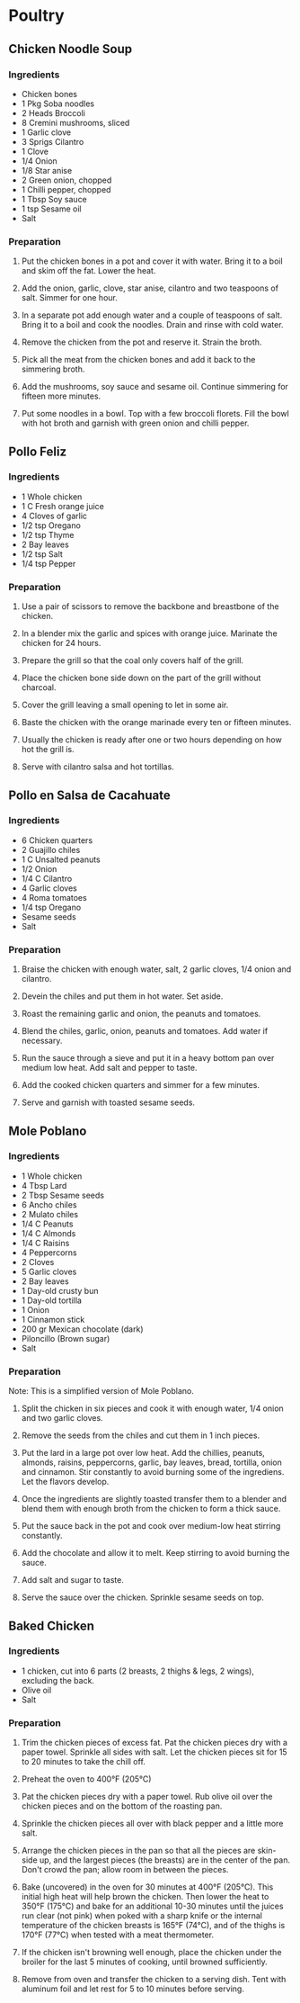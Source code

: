 # Poultry

<div style="page-break-after: always; visibility: hidden"></div>


## <a name="Chicken Noodle Soup"></a> Chicken Noodle Soup

### Ingredients

* Chicken bones
* 1 Pkg Soba noodles
* 2 Heads Broccoli
* 8 Cremini mushrooms, sliced
* 1 Garlic clove
* 3 Sprigs Cilantro
* 1 Clove
* 1/4 Onion
* 1/8 Star anise
* 2 Green onion, chopped
* 1 Chilli pepper, chopped
* 1 Tbsp Soy sauce
* 1 tsp Sesame oil
* Salt

### Preparation

1. Put the chicken bones in a pot and cover it with water. Bring it to a boil and skim off the fat. Lower the heat.

1. Add the onion, garlic, clove, star anise, cilantro and two teaspoons of salt. Simmer for one hour.

1. In a separate pot add enough water and a couple of teaspoons of salt. Bring it to a boil and cook the noodles. Drain and rinse with cold water.

1. Remove the chicken from the pot and reserve it. Strain the broth.

1. Pick all the meat from the chicken bones and add it back to the simmering broth.

1. Add the mushrooms, soy sauce and sesame oil. Continue simmering for fifteen more minutes.

1. Put some noodles in a bowl. Top with a few broccoli florets. Fill the bowl with hot broth and garnish with green onion and chilli pepper.



<div style="page-break-after: always; visibility: hidden"></div>

## <a name="Pollo Feliz"></a> Pollo Feliz

### Ingredients

* 1 Whole chicken
* 1 C Fresh orange juice
* 4 Cloves of garlic
* 1/2 tsp Oregano
* 1/2 tsp Thyme
* 2 Bay leaves
* 1/2 tsp Salt
* 1/4 tsp Pepper

### Preparation

1. Use a pair of scissors to remove the backbone and breastbone of the chicken.

1. In a blender mix the garlic and spices with orange juice. Marinate the chicken for 24 hours.

1. Prepare the grill so that the coal only covers half of the grill.

1. Place the chicken bone side down on the part of the grill without charcoal.

1. Cover the grill leaving a small opening to let in some air.

1. Baste the chicken with the orange marinade every ten or fifteen minutes.

1. Usually the chicken is ready after one or two hours depending on how hot the grill is.

1. Serve with cilantro salsa and hot tortillas.


<div style="page-break-after: always; visibility: hidden"></div>


## <a name="Pollo en Salsa de Cacahuate"></a> Pollo en Salsa de Cacahuate

### Ingredients

* 6 Chicken quarters
* 2 Guajillo chiles
* 1 C Unsalted peanuts
* 1/2 Onion
* 1/4 C Cilantro
* 4 Garlic cloves
* 4 Roma tomatoes
* 1/4 tsp Oregano
* Sesame seeds
* Salt

### Preparation

1. Braise the chicken with enough water, salt, 2 garlic cloves, 1/4 onion and cilantro.

1. Devein the chiles and put them in hot water. Set aside.

1. Roast the remaining garlic and onion, the peanuts and tomatoes.

1. Blend the chiles, garlic, onion, peanuts and tomatoes. Add water if necessary.

1. Run the sauce through a sieve and put it in a heavy bottom pan over medium low heat. Add salt and pepper to taste.

1. Add the cooked chicken quarters and simmer for a few minutes.

1. Serve and garnish with toasted sesame seeds.


<div style="page-break-after: always; visibility: hidden"></div>


## <a name="Mole Poblano"></a> Mole Poblano

### Ingredients

* 1 Whole chicken
* 4 Tbsp Lard
* 2 Tbsp Sesame seeds
* 6 Ancho chiles
* 2 Mulato chiles
* 1/4 C Peanuts
* 1/4 C Almonds
* 1/4 C Raisins
* 4 Peppercorns
* 2 Cloves
* 5 Garlic cloves
* 2 Bay leaves
* 1 Day-old crusty bun
* 1 Day-old tortilla
* 1 Onion
* 1 Cinnamon stick
* 200 gr Mexican chocolate (dark)
* Piloncillo (Brown sugar)
* Salt

### Preparation

Note: This is a simplified version of Mole Poblano.

1. Split the chicken in six pieces and cook it with enough water, 1/4 onion and two garlic cloves.

1. Remove the seeds from the chiles and cut them in 1 inch pieces.

1. Put the lard in a large pot over low heat. Add the chillies, peanuts, almonds, raisins, peppercorns, garlic, bay leaves, bread, tortilla, onion and cinnamon. Stir constantly to avoid burning some of the ingrediens. Let the flavors develop.

1. Once the ingredients are slightly toasted transfer them to a blender and blend them with enough broth from the chicken to form a thick sauce.

1. Put the sauce back in the pot and cook over medium-low heat stirring constantly.

1. Add the chocolate and allow it to melt. Keep stirring to avoid burning the sauce.

1. Add salt and sugar to taste.

1. Serve the sauce over the chicken. Sprinkle sesame seeds on top.


<div style="page-break-after: always; visibility: hidden"></div>

## <a name="Baked Chicken"></a> Baked Chicken

### Ingredients

* 1 chicken, cut into 6 parts (2 breasts, 2 thighs & legs, 2 wings), excluding the back.
* Olive oil
* Salt

### Preparation

1. Trim the chicken pieces of excess fat. Pat the chicken pieces dry with a paper towel. Sprinkle all sides with salt. Let the chicken pieces sit for 15 to 20 minutes to take the chill off.

1. Preheat the oven to 400°F (205°C)

1. Pat the chicken pieces dry with a paper towel. Rub olive oil over the chicken pieces and on the bottom of the roasting pan.

1. Sprinkle the chicken pieces all over with black pepper and a little more salt.

1. Arrange the chicken pieces in the pan so that all the pieces are skin-side up, and the largest pieces (the breasts) are in the center of the pan. Don't crowd the pan; allow room in between the pieces.


1. Bake (uncovered) in the oven for 30 minutes at 400°F (205°C). This initial high heat will help brown the chicken. Then lower the heat to 350°F (175°C) and bake for an additional 10-30 minutes until the juices run clear (not pink) when poked with a sharp knife or the internal temperature of the chicken breasts is 165°F (74°C), and of the thighs is 170°F (77°C) when tested with a meat thermometer.

1. If the chicken isn't browning well enough, place the chicken under the broiler for the last 5 minutes of cooking, until browned sufficiently.

1. Remove from oven and transfer the chicken to a serving dish. Tent with aluminum foil and let rest for 5 to 10 minutes before serving.


<div style="page-break-after: always; visibility: hidden"></div>
